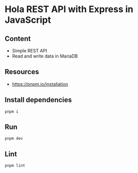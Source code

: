 # Hola REST API with Express in JavaScript

## Content
- Simple REST API
- Read and write data in MariaDB

## Resources
- https://pnpm.io/installation

## Install dependencies
```
pnpm i
```

## Run
```
pnpm dev
```

## Lint
```
pnpm lint
```
